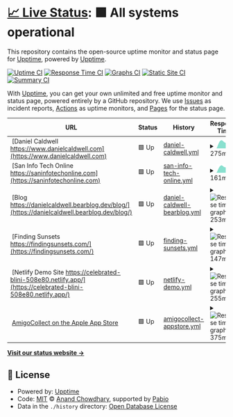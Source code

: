 # [📈 Live Status](https://upptime.github.io/upptime): <!--live status--> **🟩 All systems operational**

This repository contains the open-source uptime monitor and status page for [Upptime](https://upptime.js.org), powered by [Upptime](https://github.com/upptime/upptime).

[![Uptime CI](https://github.com/danielcaldwell/uptime/workflows/Uptime%20CI/badge.svg)](https://github.com/danielcaldwell/uptime/actions?query=workflow%3A%22Uptime+CI%22)
[![Response Time CI](https://github.com/danielcaldwell/uptime/workflows/Response%20Time%20CI/badge.svg)](https://github.com/danielcaldwell/uptime/actions?query=workflow%3A%22Response+Time+CI%22)
[![Graphs CI](https://github.com/danielcaldwell/uptime/workflows/Graphs%20CI/badge.svg)](https://github.com/danielcaldwell/uptime/actions?query=workflow%3A%22Graphs+CI%22)
[![Static Site CI](https://github.com/danielcaldwell/uptime/workflows/Static%20Site%20CI/badge.svg)](https://github.com/danielcaldwell/uptime/actions?query=workflow%3A%22Static+Site+CI%22)
[![Summary CI](https://github.com/danielcaldwell/uptime/workflows/Summary%20CI/badge.svg)](https://github.com/danielcaldwell/uptime/actions?query=workflow%3A%22Summary+CI%22)

With [Upptime](https://upptime.js.org), you can get your own unlimited and free uptime monitor and status page, powered entirely by a GitHub repository. We use [Issues](https://github.com/upptime/upptime/issues) as incident reports, [Actions](https://github.com/danielcaldwell/uptime/actions) as uptime monitors, and [Pages](https://upptime.github.io/upptime) for the status page.

<!--start: status pages-->
<!-- This summary is generated by Upptime (https://github.com/upptime/upptime) -->
<!-- Do not edit this manually, your changes will be overwritten -->
<!-- prettier-ignore -->
| URL | Status | History | Response Time | Uptime |
| --- | ------ | ------- | ------------- | ------ |
| <img alt="" src="https://icons.duckduckgo.com/ip3/www.danielcaldwell.com.ico" height="13"> [Daniel Caldwell https://www.danielcaldwell.com](https://www.danielcaldwell.com) | 🟩 Up | [daniel-caldwell.yml](https://github.com/danielcaldwell/uptime/commits/HEAD/history/daniel-caldwell.yml) | <details><summary><img alt="Response time graph" src="./graphs/daniel-caldwell/response-time-week.png" height="20"> 275ms</summary><br><a href="https://danielcaldwell.github.io/uptime/history/daniel-caldwell"><img alt="Response time 318" src="https://img.shields.io/endpoint?url=https%3A%2F%2Fraw.githubusercontent.com%2Fdanielcaldwell%2Fuptime%2FHEAD%2Fapi%2Fdaniel-caldwell%2Fresponse-time.json"></a><br><a href="https://danielcaldwell.github.io/uptime/history/daniel-caldwell"><img alt="24-hour response time 403" src="https://img.shields.io/endpoint?url=https%3A%2F%2Fraw.githubusercontent.com%2Fdanielcaldwell%2Fuptime%2FHEAD%2Fapi%2Fdaniel-caldwell%2Fresponse-time-day.json"></a><br><a href="https://danielcaldwell.github.io/uptime/history/daniel-caldwell"><img alt="7-day response time 275" src="https://img.shields.io/endpoint?url=https%3A%2F%2Fraw.githubusercontent.com%2Fdanielcaldwell%2Fuptime%2FHEAD%2Fapi%2Fdaniel-caldwell%2Fresponse-time-week.json"></a><br><a href="https://danielcaldwell.github.io/uptime/history/daniel-caldwell"><img alt="30-day response time 300" src="https://img.shields.io/endpoint?url=https%3A%2F%2Fraw.githubusercontent.com%2Fdanielcaldwell%2Fuptime%2FHEAD%2Fapi%2Fdaniel-caldwell%2Fresponse-time-month.json"></a><br><a href="https://danielcaldwell.github.io/uptime/history/daniel-caldwell"><img alt="1-year response time 318" src="https://img.shields.io/endpoint?url=https%3A%2F%2Fraw.githubusercontent.com%2Fdanielcaldwell%2Fuptime%2FHEAD%2Fapi%2Fdaniel-caldwell%2Fresponse-time-year.json"></a></details> | <details><summary><a href="https://danielcaldwell.github.io/uptime/history/daniel-caldwell">100.00%</a></summary><a href="https://danielcaldwell.github.io/uptime/history/daniel-caldwell"><img alt="All-time uptime 99.95%" src="https://img.shields.io/endpoint?url=https%3A%2F%2Fraw.githubusercontent.com%2Fdanielcaldwell%2Fuptime%2FHEAD%2Fapi%2Fdaniel-caldwell%2Fuptime.json"></a><br><a href="https://danielcaldwell.github.io/uptime/history/daniel-caldwell"><img alt="24-hour uptime 100.00%" src="https://img.shields.io/endpoint?url=https%3A%2F%2Fraw.githubusercontent.com%2Fdanielcaldwell%2Fuptime%2FHEAD%2Fapi%2Fdaniel-caldwell%2Fuptime-day.json"></a><br><a href="https://danielcaldwell.github.io/uptime/history/daniel-caldwell"><img alt="7-day uptime 100.00%" src="https://img.shields.io/endpoint?url=https%3A%2F%2Fraw.githubusercontent.com%2Fdanielcaldwell%2Fuptime%2FHEAD%2Fapi%2Fdaniel-caldwell%2Fuptime-week.json"></a><br><a href="https://danielcaldwell.github.io/uptime/history/daniel-caldwell"><img alt="30-day uptime 100.00%" src="https://img.shields.io/endpoint?url=https%3A%2F%2Fraw.githubusercontent.com%2Fdanielcaldwell%2Fuptime%2FHEAD%2Fapi%2Fdaniel-caldwell%2Fuptime-month.json"></a><br><a href="https://danielcaldwell.github.io/uptime/history/daniel-caldwell"><img alt="1-year uptime 99.95%" src="https://img.shields.io/endpoint?url=https%3A%2F%2Fraw.githubusercontent.com%2Fdanielcaldwell%2Fuptime%2FHEAD%2Fapi%2Fdaniel-caldwell%2Fuptime-year.json"></a></details>
| <img alt="" src="https://icons.duckduckgo.com/ip3/saninfotechonline.com.ico" height="13"> [San Info Tech Online https://saninfotechonline.com](https://saninfotechonline.com) | 🟩 Up | [san-info-tech-online.yml](https://github.com/danielcaldwell/uptime/commits/HEAD/history/san-info-tech-online.yml) | <details><summary><img alt="Response time graph" src="./graphs/san-info-tech-online/response-time-week.png" height="20"> 161ms</summary><br><a href="https://danielcaldwell.github.io/uptime/history/san-info-tech-online"><img alt="Response time 317" src="https://img.shields.io/endpoint?url=https%3A%2F%2Fraw.githubusercontent.com%2Fdanielcaldwell%2Fuptime%2FHEAD%2Fapi%2Fsan-info-tech-online%2Fresponse-time.json"></a><br><a href="https://danielcaldwell.github.io/uptime/history/san-info-tech-online"><img alt="24-hour response time 142" src="https://img.shields.io/endpoint?url=https%3A%2F%2Fraw.githubusercontent.com%2Fdanielcaldwell%2Fuptime%2FHEAD%2Fapi%2Fsan-info-tech-online%2Fresponse-time-day.json"></a><br><a href="https://danielcaldwell.github.io/uptime/history/san-info-tech-online"><img alt="7-day response time 161" src="https://img.shields.io/endpoint?url=https%3A%2F%2Fraw.githubusercontent.com%2Fdanielcaldwell%2Fuptime%2FHEAD%2Fapi%2Fsan-info-tech-online%2Fresponse-time-week.json"></a><br><a href="https://danielcaldwell.github.io/uptime/history/san-info-tech-online"><img alt="30-day response time 157" src="https://img.shields.io/endpoint?url=https%3A%2F%2Fraw.githubusercontent.com%2Fdanielcaldwell%2Fuptime%2FHEAD%2Fapi%2Fsan-info-tech-online%2Fresponse-time-month.json"></a><br><a href="https://danielcaldwell.github.io/uptime/history/san-info-tech-online"><img alt="1-year response time 317" src="https://img.shields.io/endpoint?url=https%3A%2F%2Fraw.githubusercontent.com%2Fdanielcaldwell%2Fuptime%2FHEAD%2Fapi%2Fsan-info-tech-online%2Fresponse-time-year.json"></a></details> | <details><summary><a href="https://danielcaldwell.github.io/uptime/history/san-info-tech-online">99.95%</a></summary><a href="https://danielcaldwell.github.io/uptime/history/san-info-tech-online"><img alt="All-time uptime 99.95%" src="https://img.shields.io/endpoint?url=https%3A%2F%2Fraw.githubusercontent.com%2Fdanielcaldwell%2Fuptime%2FHEAD%2Fapi%2Fsan-info-tech-online%2Fuptime.json"></a><br><a href="https://danielcaldwell.github.io/uptime/history/san-info-tech-online"><img alt="24-hour uptime 99.63%" src="https://img.shields.io/endpoint?url=https%3A%2F%2Fraw.githubusercontent.com%2Fdanielcaldwell%2Fuptime%2FHEAD%2Fapi%2Fsan-info-tech-online%2Fuptime-day.json"></a><br><a href="https://danielcaldwell.github.io/uptime/history/san-info-tech-online"><img alt="7-day uptime 99.95%" src="https://img.shields.io/endpoint?url=https%3A%2F%2Fraw.githubusercontent.com%2Fdanielcaldwell%2Fuptime%2FHEAD%2Fapi%2Fsan-info-tech-online%2Fuptime-week.json"></a><br><a href="https://danielcaldwell.github.io/uptime/history/san-info-tech-online"><img alt="30-day uptime 99.99%" src="https://img.shields.io/endpoint?url=https%3A%2F%2Fraw.githubusercontent.com%2Fdanielcaldwell%2Fuptime%2FHEAD%2Fapi%2Fsan-info-tech-online%2Fuptime-month.json"></a><br><a href="https://danielcaldwell.github.io/uptime/history/san-info-tech-online"><img alt="1-year uptime 99.95%" src="https://img.shields.io/endpoint?url=https%3A%2F%2Fraw.githubusercontent.com%2Fdanielcaldwell%2Fuptime%2FHEAD%2Fapi%2Fsan-info-tech-online%2Fuptime-year.json"></a></details>
| <img alt="" src="https://icons.duckduckgo.com/ip3/danielcaldwell.bearblog.dev.ico" height="13"> [Blog https://danielcaldwell.bearblog.dev/blog/](https://danielcaldwell.bearblog.dev/blog/) | 🟩 Up | [daniel-caldwell-bearblog.yml](https://github.com/danielcaldwell/uptime/commits/HEAD/history/daniel-caldwell-bearblog.yml) | <details><summary><img alt="Response time graph" src="./graphs/daniel-caldwell-bearblog/response-time-week.png" height="20"> 253ms</summary><br><a href="https://danielcaldwell.github.io/uptime/history/daniel-caldwell-bearblog"><img alt="Response time 283" src="https://img.shields.io/endpoint?url=https%3A%2F%2Fraw.githubusercontent.com%2Fdanielcaldwell%2Fuptime%2FHEAD%2Fapi%2Fdaniel-caldwell-bearblog%2Fresponse-time.json"></a><br><a href="https://danielcaldwell.github.io/uptime/history/daniel-caldwell-bearblog"><img alt="24-hour response time 378" src="https://img.shields.io/endpoint?url=https%3A%2F%2Fraw.githubusercontent.com%2Fdanielcaldwell%2Fuptime%2FHEAD%2Fapi%2Fdaniel-caldwell-bearblog%2Fresponse-time-day.json"></a><br><a href="https://danielcaldwell.github.io/uptime/history/daniel-caldwell-bearblog"><img alt="7-day response time 253" src="https://img.shields.io/endpoint?url=https%3A%2F%2Fraw.githubusercontent.com%2Fdanielcaldwell%2Fuptime%2FHEAD%2Fapi%2Fdaniel-caldwell-bearblog%2Fresponse-time-week.json"></a><br><a href="https://danielcaldwell.github.io/uptime/history/daniel-caldwell-bearblog"><img alt="30-day response time 272" src="https://img.shields.io/endpoint?url=https%3A%2F%2Fraw.githubusercontent.com%2Fdanielcaldwell%2Fuptime%2FHEAD%2Fapi%2Fdaniel-caldwell-bearblog%2Fresponse-time-month.json"></a><br><a href="https://danielcaldwell.github.io/uptime/history/daniel-caldwell-bearblog"><img alt="1-year response time 283" src="https://img.shields.io/endpoint?url=https%3A%2F%2Fraw.githubusercontent.com%2Fdanielcaldwell%2Fuptime%2FHEAD%2Fapi%2Fdaniel-caldwell-bearblog%2Fresponse-time-year.json"></a></details> | <details><summary><a href="https://danielcaldwell.github.io/uptime/history/daniel-caldwell-bearblog">100.00%</a></summary><a href="https://danielcaldwell.github.io/uptime/history/daniel-caldwell-bearblog"><img alt="All-time uptime 99.99%" src="https://img.shields.io/endpoint?url=https%3A%2F%2Fraw.githubusercontent.com%2Fdanielcaldwell%2Fuptime%2FHEAD%2Fapi%2Fdaniel-caldwell-bearblog%2Fuptime.json"></a><br><a href="https://danielcaldwell.github.io/uptime/history/daniel-caldwell-bearblog"><img alt="24-hour uptime 100.00%" src="https://img.shields.io/endpoint?url=https%3A%2F%2Fraw.githubusercontent.com%2Fdanielcaldwell%2Fuptime%2FHEAD%2Fapi%2Fdaniel-caldwell-bearblog%2Fuptime-day.json"></a><br><a href="https://danielcaldwell.github.io/uptime/history/daniel-caldwell-bearblog"><img alt="7-day uptime 100.00%" src="https://img.shields.io/endpoint?url=https%3A%2F%2Fraw.githubusercontent.com%2Fdanielcaldwell%2Fuptime%2FHEAD%2Fapi%2Fdaniel-caldwell-bearblog%2Fuptime-week.json"></a><br><a href="https://danielcaldwell.github.io/uptime/history/daniel-caldwell-bearblog"><img alt="30-day uptime 100.00%" src="https://img.shields.io/endpoint?url=https%3A%2F%2Fraw.githubusercontent.com%2Fdanielcaldwell%2Fuptime%2FHEAD%2Fapi%2Fdaniel-caldwell-bearblog%2Fuptime-month.json"></a><br><a href="https://danielcaldwell.github.io/uptime/history/daniel-caldwell-bearblog"><img alt="1-year uptime 99.99%" src="https://img.shields.io/endpoint?url=https%3A%2F%2Fraw.githubusercontent.com%2Fdanielcaldwell%2Fuptime%2FHEAD%2Fapi%2Fdaniel-caldwell-bearblog%2Fuptime-year.json"></a></details>
| <img alt="" src="https://icons.duckduckgo.com/ip3/findingsunsets.com.ico" height="13"> [Finding Sunsets https://findingsunsets.com/](https://findingsunsets.com/) | 🟩 Up | [finding-sunsets.yml](https://github.com/danielcaldwell/uptime/commits/HEAD/history/finding-sunsets.yml) | <details><summary><img alt="Response time graph" src="./graphs/finding-sunsets/response-time-week.png" height="20"> 147ms</summary><br><a href="https://danielcaldwell.github.io/uptime/history/finding-sunsets"><img alt="Response time 591" src="https://img.shields.io/endpoint?url=https%3A%2F%2Fraw.githubusercontent.com%2Fdanielcaldwell%2Fuptime%2FHEAD%2Fapi%2Ffinding-sunsets%2Fresponse-time.json"></a><br><a href="https://danielcaldwell.github.io/uptime/history/finding-sunsets"><img alt="24-hour response time 164" src="https://img.shields.io/endpoint?url=https%3A%2F%2Fraw.githubusercontent.com%2Fdanielcaldwell%2Fuptime%2FHEAD%2Fapi%2Ffinding-sunsets%2Fresponse-time-day.json"></a><br><a href="https://danielcaldwell.github.io/uptime/history/finding-sunsets"><img alt="7-day response time 147" src="https://img.shields.io/endpoint?url=https%3A%2F%2Fraw.githubusercontent.com%2Fdanielcaldwell%2Fuptime%2FHEAD%2Fapi%2Ffinding-sunsets%2Fresponse-time-week.json"></a><br><a href="https://danielcaldwell.github.io/uptime/history/finding-sunsets"><img alt="30-day response time 167" src="https://img.shields.io/endpoint?url=https%3A%2F%2Fraw.githubusercontent.com%2Fdanielcaldwell%2Fuptime%2FHEAD%2Fapi%2Ffinding-sunsets%2Fresponse-time-month.json"></a><br><a href="https://danielcaldwell.github.io/uptime/history/finding-sunsets"><img alt="1-year response time 591" src="https://img.shields.io/endpoint?url=https%3A%2F%2Fraw.githubusercontent.com%2Fdanielcaldwell%2Fuptime%2FHEAD%2Fapi%2Ffinding-sunsets%2Fresponse-time-year.json"></a></details> | <details><summary><a href="https://danielcaldwell.github.io/uptime/history/finding-sunsets">99.74%</a></summary><a href="https://danielcaldwell.github.io/uptime/history/finding-sunsets"><img alt="All-time uptime 97.43%" src="https://img.shields.io/endpoint?url=https%3A%2F%2Fraw.githubusercontent.com%2Fdanielcaldwell%2Fuptime%2FHEAD%2Fapi%2Ffinding-sunsets%2Fuptime.json"></a><br><a href="https://danielcaldwell.github.io/uptime/history/finding-sunsets"><img alt="24-hour uptime 98.17%" src="https://img.shields.io/endpoint?url=https%3A%2F%2Fraw.githubusercontent.com%2Fdanielcaldwell%2Fuptime%2FHEAD%2Fapi%2Ffinding-sunsets%2Fuptime-day.json"></a><br><a href="https://danielcaldwell.github.io/uptime/history/finding-sunsets"><img alt="7-day uptime 99.74%" src="https://img.shields.io/endpoint?url=https%3A%2F%2Fraw.githubusercontent.com%2Fdanielcaldwell%2Fuptime%2FHEAD%2Fapi%2Ffinding-sunsets%2Fuptime-week.json"></a><br><a href="https://danielcaldwell.github.io/uptime/history/finding-sunsets"><img alt="30-day uptime 99.94%" src="https://img.shields.io/endpoint?url=https%3A%2F%2Fraw.githubusercontent.com%2Fdanielcaldwell%2Fuptime%2FHEAD%2Fapi%2Ffinding-sunsets%2Fuptime-month.json"></a><br><a href="https://danielcaldwell.github.io/uptime/history/finding-sunsets"><img alt="1-year uptime 97.43%" src="https://img.shields.io/endpoint?url=https%3A%2F%2Fraw.githubusercontent.com%2Fdanielcaldwell%2Fuptime%2FHEAD%2Fapi%2Ffinding-sunsets%2Fuptime-year.json"></a></details>
| <img alt="" src="https://icons.duckduckgo.com/ip3/celebrated-blini-508e80.netlify.app.ico" height="13"> [Netlify Demo Site https://celebrated-blini-508e80.netlify.app/](https://celebrated-blini-508e80.netlify.app/) | 🟩 Up | [netlify-demo.yml](https://github.com/danielcaldwell/uptime/commits/HEAD/history/netlify-demo.yml) | <details><summary><img alt="Response time graph" src="./graphs/netlify-demo/response-time-week.png" height="20"> 255ms</summary><br><a href="https://danielcaldwell.github.io/uptime/history/netlify-demo"><img alt="Response time 201" src="https://img.shields.io/endpoint?url=https%3A%2F%2Fraw.githubusercontent.com%2Fdanielcaldwell%2Fuptime%2FHEAD%2Fapi%2Fnetlify-demo%2Fresponse-time.json"></a><br><a href="https://danielcaldwell.github.io/uptime/history/netlify-demo"><img alt="24-hour response time 99" src="https://img.shields.io/endpoint?url=https%3A%2F%2Fraw.githubusercontent.com%2Fdanielcaldwell%2Fuptime%2FHEAD%2Fapi%2Fnetlify-demo%2Fresponse-time-day.json"></a><br><a href="https://danielcaldwell.github.io/uptime/history/netlify-demo"><img alt="7-day response time 255" src="https://img.shields.io/endpoint?url=https%3A%2F%2Fraw.githubusercontent.com%2Fdanielcaldwell%2Fuptime%2FHEAD%2Fapi%2Fnetlify-demo%2Fresponse-time-week.json"></a><br><a href="https://danielcaldwell.github.io/uptime/history/netlify-demo"><img alt="30-day response time 216" src="https://img.shields.io/endpoint?url=https%3A%2F%2Fraw.githubusercontent.com%2Fdanielcaldwell%2Fuptime%2FHEAD%2Fapi%2Fnetlify-demo%2Fresponse-time-month.json"></a><br><a href="https://danielcaldwell.github.io/uptime/history/netlify-demo"><img alt="1-year response time 201" src="https://img.shields.io/endpoint?url=https%3A%2F%2Fraw.githubusercontent.com%2Fdanielcaldwell%2Fuptime%2FHEAD%2Fapi%2Fnetlify-demo%2Fresponse-time-year.json"></a></details> | <details><summary><a href="https://danielcaldwell.github.io/uptime/history/netlify-demo">100.00%</a></summary><a href="https://danielcaldwell.github.io/uptime/history/netlify-demo"><img alt="All-time uptime 100.00%" src="https://img.shields.io/endpoint?url=https%3A%2F%2Fraw.githubusercontent.com%2Fdanielcaldwell%2Fuptime%2FHEAD%2Fapi%2Fnetlify-demo%2Fuptime.json"></a><br><a href="https://danielcaldwell.github.io/uptime/history/netlify-demo"><img alt="24-hour uptime 100.00%" src="https://img.shields.io/endpoint?url=https%3A%2F%2Fraw.githubusercontent.com%2Fdanielcaldwell%2Fuptime%2FHEAD%2Fapi%2Fnetlify-demo%2Fuptime-day.json"></a><br><a href="https://danielcaldwell.github.io/uptime/history/netlify-demo"><img alt="7-day uptime 100.00%" src="https://img.shields.io/endpoint?url=https%3A%2F%2Fraw.githubusercontent.com%2Fdanielcaldwell%2Fuptime%2FHEAD%2Fapi%2Fnetlify-demo%2Fuptime-week.json"></a><br><a href="https://danielcaldwell.github.io/uptime/history/netlify-demo"><img alt="30-day uptime 100.00%" src="https://img.shields.io/endpoint?url=https%3A%2F%2Fraw.githubusercontent.com%2Fdanielcaldwell%2Fuptime%2FHEAD%2Fapi%2Fnetlify-demo%2Fuptime-month.json"></a><br><a href="https://danielcaldwell.github.io/uptime/history/netlify-demo"><img alt="1-year uptime 100.00%" src="https://img.shields.io/endpoint?url=https%3A%2F%2Fraw.githubusercontent.com%2Fdanielcaldwell%2Fuptime%2FHEAD%2Fapi%2Fnetlify-demo%2Fuptime-year.json"></a></details>
| <img alt="" src="https://icons.duckduckgo.com/ip3/apps.apple.com.ico" height="13"> [AmigoCollect on the Apple App Store](https://apps.apple.com/us/app/amigocollect/id1472415807) | 🟩 Up | [amigocollect-appstore.yml](https://github.com/danielcaldwell/uptime/commits/HEAD/history/amigocollect-appstore.yml) | <details><summary><img alt="Response time graph" src="./graphs/amigocollect-appstore/response-time-week.png" height="20"> 375ms</summary><br><a href="https://danielcaldwell.github.io/uptime/history/amigocollect-appstore"><img alt="Response time 391" src="https://img.shields.io/endpoint?url=https%3A%2F%2Fraw.githubusercontent.com%2Fdanielcaldwell%2Fuptime%2FHEAD%2Fapi%2Famigocollect-appstore%2Fresponse-time.json"></a><br><a href="https://danielcaldwell.github.io/uptime/history/amigocollect-appstore"><img alt="24-hour response time 315" src="https://img.shields.io/endpoint?url=https%3A%2F%2Fraw.githubusercontent.com%2Fdanielcaldwell%2Fuptime%2FHEAD%2Fapi%2Famigocollect-appstore%2Fresponse-time-day.json"></a><br><a href="https://danielcaldwell.github.io/uptime/history/amigocollect-appstore"><img alt="7-day response time 375" src="https://img.shields.io/endpoint?url=https%3A%2F%2Fraw.githubusercontent.com%2Fdanielcaldwell%2Fuptime%2FHEAD%2Fapi%2Famigocollect-appstore%2Fresponse-time-week.json"></a><br><a href="https://danielcaldwell.github.io/uptime/history/amigocollect-appstore"><img alt="30-day response time 374" src="https://img.shields.io/endpoint?url=https%3A%2F%2Fraw.githubusercontent.com%2Fdanielcaldwell%2Fuptime%2FHEAD%2Fapi%2Famigocollect-appstore%2Fresponse-time-month.json"></a><br><a href="https://danielcaldwell.github.io/uptime/history/amigocollect-appstore"><img alt="1-year response time 391" src="https://img.shields.io/endpoint?url=https%3A%2F%2Fraw.githubusercontent.com%2Fdanielcaldwell%2Fuptime%2FHEAD%2Fapi%2Famigocollect-appstore%2Fresponse-time-year.json"></a></details> | <details><summary><a href="https://danielcaldwell.github.io/uptime/history/amigocollect-appstore">100.00%</a></summary><a href="https://danielcaldwell.github.io/uptime/history/amigocollect-appstore"><img alt="All-time uptime 100.00%" src="https://img.shields.io/endpoint?url=https%3A%2F%2Fraw.githubusercontent.com%2Fdanielcaldwell%2Fuptime%2FHEAD%2Fapi%2Famigocollect-appstore%2Fuptime.json"></a><br><a href="https://danielcaldwell.github.io/uptime/history/amigocollect-appstore"><img alt="24-hour uptime 100.00%" src="https://img.shields.io/endpoint?url=https%3A%2F%2Fraw.githubusercontent.com%2Fdanielcaldwell%2Fuptime%2FHEAD%2Fapi%2Famigocollect-appstore%2Fuptime-day.json"></a><br><a href="https://danielcaldwell.github.io/uptime/history/amigocollect-appstore"><img alt="7-day uptime 100.00%" src="https://img.shields.io/endpoint?url=https%3A%2F%2Fraw.githubusercontent.com%2Fdanielcaldwell%2Fuptime%2FHEAD%2Fapi%2Famigocollect-appstore%2Fuptime-week.json"></a><br><a href="https://danielcaldwell.github.io/uptime/history/amigocollect-appstore"><img alt="30-day uptime 100.00%" src="https://img.shields.io/endpoint?url=https%3A%2F%2Fraw.githubusercontent.com%2Fdanielcaldwell%2Fuptime%2FHEAD%2Fapi%2Famigocollect-appstore%2Fuptime-month.json"></a><br><a href="https://danielcaldwell.github.io/uptime/history/amigocollect-appstore"><img alt="1-year uptime 100.00%" src="https://img.shields.io/endpoint?url=https%3A%2F%2Fraw.githubusercontent.com%2Fdanielcaldwell%2Fuptime%2FHEAD%2Fapi%2Famigocollect-appstore%2Fuptime-year.json"></a></details>

<!--end: status pages-->

[**Visit our status website →**](https://upptime.github.io/upptime)

## 📄 License

- Powered by: [Upptime](https://github.com/upptime/upptime)
- Code: [MIT](./LICENSE) © [Anand Chowdhary](https://anandchowdhary.com), supported by [Pabio](https://pabio.com)
- Data in the `./history` directory: [Open Database License](https://opendatacommons.org/licenses/odbl/1-0/)
